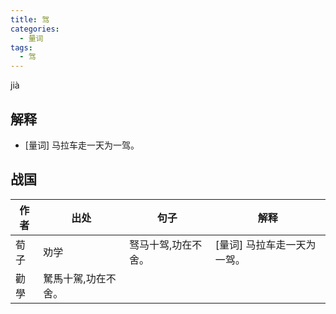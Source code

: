 ```yaml
---
title: 驾
categories:
  - 量词
tags:
  - 驾
---
```

jià
<!-- more -->

## 解释
* [量词] 马拉车走一天为一驾。

## 战国
作者|出处|句子|解释
---|---|---|---
荀子|劝学|驽马十驾,功在不舍。|[量词] 马拉车走一天为一驾。
  |勸學|駑馬十駕,功在不舍。|
